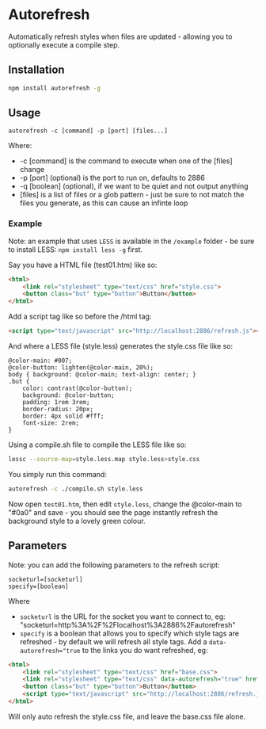 # Autorefresh

Automatically refresh styles when files are updated - allowing you to optionally execute a compile step.

## Installation

```bash
npm install autorefresh -g
```

## Usage

```
autorefresh -c [command] -p [port] [files...]
```

Where:

* -c [command] is the command to execute when one of the [files] change
* -p [port] (optional) is the port to run on, defaults to 2886
* -q [boolean] (optional), if we want to be quiet and not output anything
* [files] is a list of files or a glob pattern - just be sure to not match the files you generate, as this can cause an infinte loop

### Example

Note: an example that uses `LESS` is available in the `/example` folder - be sure to install LESS: `npm install less -g` first.

Say you have a HTML file (test01.htm) like so:

```html
<html>
	<link rel="stylesheet" type="text/css" href="style.css">
	<button class="but" type="button">Button</button>
</html>
```

Add a script tag like so before the /html tag:

```html
<script type="text/javascript" src="http://localhost:2886/refresh.js"></script>
```

And where a LESS file (style.less) generates the style.css file like so:

```less
@color-main: #007;
@color-button: lighten(@color-main, 20%);
body { background: @color-main; text-align: center; }
.but {
	color: contrast(@color-button);
	background: @color-button;
	padding: 1rem 3rem;
	border-radius: 20px;
	border: 4px solid #fff;
	font-size: 2rem;
}
```

Using a compile.sh file to compile the LESS file like so:

```bash
lessc --source-map=style.less.map style.less>style.css
```

You simply run this command:

```bash
autorefresh -c ./compile.sh style.less
```

Now open `test01.htm`, then edit `style.less`, change the @color-main to "#0a0" and save - you should see the page instantly refresh the background style to a lovely green colour.

## Parameters

Note: you can add the following parameters to the refresh script:

```
socketurl=[socketurl]
specify=[boolean]
```

Where

* `socketurl` is the URL for the socket you want to connect to, eg: "socketurl=http%3A%2F%2Flocalhost%3A2886%2Fautorefresh"
* `specify` is a boolean that allows you to specify which style tags are refreshed - by default we will refresh all style tags. Add a `data-autorefresh="true` to the links you do want refreshed, eg:

```html
<html>
	<link rel="stylesheet" type="text/css" href="base.css">
	<link rel="stylesheet" type="text/css" data-autorefresh="true" href="style.css">
	<button class="but" type="button">Button</button>
	<script type="text/javascript" src="http://localhost:2886/refresh.js?specify=true"></script>
</html>
```

Will only auto refresh the style.css file, and leave the base.css file alone.

